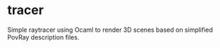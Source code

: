 # tracer
Simple raytracer using Ocaml to render 3D scenes based on simplified PovRay description files. 
